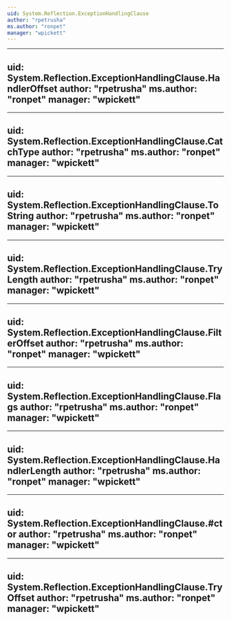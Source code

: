 ```yaml
---
uid: System.Reflection.ExceptionHandlingClause
author: "rpetrusha"
ms.author: "ronpet"
manager: "wpickett"
---
```


---
uid: System.Reflection.ExceptionHandlingClause.HandlerOffset
author: "rpetrusha"
ms.author: "ronpet"
manager: "wpickett"
---

---
uid: System.Reflection.ExceptionHandlingClause.CatchType
author: "rpetrusha"
ms.author: "ronpet"
manager: "wpickett"
---

---
uid: System.Reflection.ExceptionHandlingClause.ToString
author: "rpetrusha"
ms.author: "ronpet"
manager: "wpickett"
---

---
uid: System.Reflection.ExceptionHandlingClause.TryLength
author: "rpetrusha"
ms.author: "ronpet"
manager: "wpickett"
---

---
uid: System.Reflection.ExceptionHandlingClause.FilterOffset
author: "rpetrusha"
ms.author: "ronpet"
manager: "wpickett"
---

---
uid: System.Reflection.ExceptionHandlingClause.Flags
author: "rpetrusha"
ms.author: "ronpet"
manager: "wpickett"
---

---
uid: System.Reflection.ExceptionHandlingClause.HandlerLength
author: "rpetrusha"
ms.author: "ronpet"
manager: "wpickett"
---

---
uid: System.Reflection.ExceptionHandlingClause.#ctor
author: "rpetrusha"
ms.author: "ronpet"
manager: "wpickett"
---

---
uid: System.Reflection.ExceptionHandlingClause.TryOffset
author: "rpetrusha"
ms.author: "ronpet"
manager: "wpickett"
---
